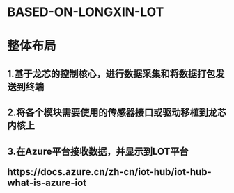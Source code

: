 # BASED-ON-LONGXIN-LOT
<html>
  <head>
    <title>本项目为小组参加全国嵌入式大赛的一个基于龙芯处理器的环境监测及云端显示系统项目</title>
  </head>
  <body>
     <h1>整体布局</h1>
       <h2>1.基于龙芯的控制核心，进行数据采集和将数据打包发送到终端</h2>
       <h2>2.将各个模块需要使用的传感器接口或驱动移植到龙芯内核上</h2>
       <h2>3.在Azure平台接收数据，并显示到LOT平台
         <p>https://docs.azure.cn/zh-cn/iot-hub/iot-hub-what-is-azure-iot</p>
       </h2>
    
    
  </html>

